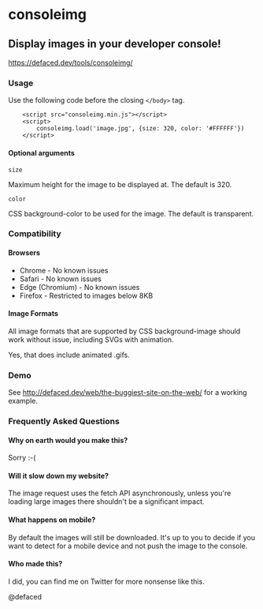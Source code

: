 # consoleimg
## Display images in your developer console!
https://defaced.dev/tools/consoleimg/
### Usage
Use the following code before the closing `</body>` tag.
```
    <script src="consoleimg.min.js"></script>
    <script>
        consoleimg.load('image.jpg', {size: 320, color: '#FFFFFF'})
    </script>
```
#### Optional arguments
`size`

Maximum height for the image to be displayed at. The default is 320.

`color`

CSS background-color to be used for the image. The default is transparent.
### Compatibility
#### Browsers
* Chrome - No known issues
* Safari - No known issues
* Edge (Chromium) - No known issues
* Firefox - Restricted to images below 8KB
#### Image Formats
All image formats that are supported by CSS background-image should work without issue, including SVGs with animation.

Yes, that does include animated .gifs.

### Demo
See http://defaced.dev/web/the-buggiest-site-on-the-web/ for a working example.

### Frequently Asked Questions
#### Why on earth would you make this?
Sorry :-(

#### Will it slow down my website?
The image request uses the fetch API asynchronously, unless you're loading large images there shouldn't be a significant impact.

#### What happens on mobile?
By default the images will still be downloaded. It's up to you to decide if you want to detect for a mobile device and not push the image to the console.

#### Who made this?
I did, you can find me on Twitter for more nonsense like this.

@defaced
